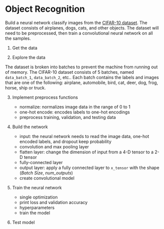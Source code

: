 # Object Recognition

Build a neural network classify images from the [CIFAR-10 dataset](https://www.cs.toronto.edu/~kriz/cifar.html). The dataset consists of airplanes, dogs, cats, and other objects. The dataset will need to be preprocessed, then train a convolutional neural network on all the samples. 

1. Get the data

2. Explore the data

The dataset is broken into batches to prevent the machine from running out of memory. The CIFAR-10 dataset consists of 5 batches, named `data_batch_1`, `data_batch_2`, etc.. Each batch contains the labels and images that are one of the following: airplane, automobile, bird, cat, deer, dog, frog, horse, ship or truck.

3. Implement preprocess functions
	- normalize: normalizes image data in the range of 0 to 1
	- one-hot encode: encodes labels to one-hot encodings
	- preprocess training, validation, and testing data

4. Build the network
	- input: the neural network needs to read the image data, one-hot encoded labels, and dropout keep probability
	- convolution and max pooling layer
	- flatten layer: change the dimension of input from a 4-D tensor to a 2-D tensor
	- fully-connected layer
	- output layer: apply a fully connected layer to `x_tensor` with the shape (*Batch Size*, *num_outputs*)
	- create convolutional model

5. Train the neural network
	- single optimization
	- print loss and validation accuracy
	- hyperparameters
	- train the model

6. Test model